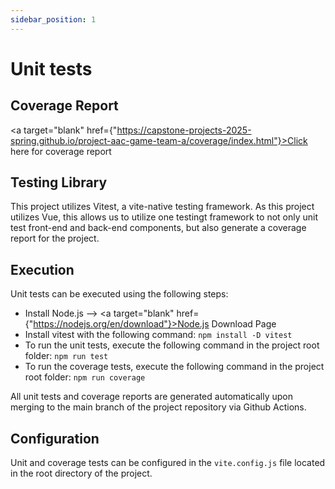 ```yaml
---
sidebar_position: 1
---
```

# Unit tests

## Coverage Report

<a target="blank" href={"https://capstone-projects-2025-spring.github.io/project-aac-game-team-a/coverage/index.html"}>Click here for coverage report</a>

## Testing Library

This project utilizes Vitest, a vite-native testing framework. As this project utilizes Vue, this allows us to utilize one testingt framework to not only unit test front-end and back-end components, but also generate a coverage report for the project.

## Execution

Unit tests can be executed using the following steps:

* Install Node.js --> <a target="blank" href={"https://nodejs.org/en/download"}>Node.js Download Page</a>
* Install vitest with the following command: ```npm install -D vitest```
* To run the unit tests, execute the following command in the project root folder: ```npm run test```
* To run the coverage tests, execute the following command in the project root folder: ```npm run coverage```

All unit tests and coverage reports are generated automatically upon merging to the main branch of the project repository via Github Actions.

## Configuration

Unit and coverage tests can be configured in the ```vite.config.js``` file located in the root directory of the project.

